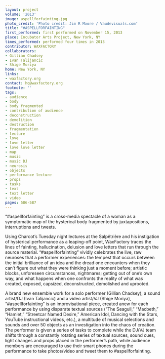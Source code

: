 ```yaml
---
layout: project
volume: '2013'
image: aspellforfainting.jpg
photo_credit: 'Photo credit: Jim R Moore / Vaudevisuals.com'
title: "#ASPELLFORFAINTING"
first_performed: first performed on November 15, 2013
place: Incubator Arts Project, New York, NY
times_performed: performed four times in 2013
contributor: WAXFACTORY
collaborators:
- Gillian Chadsey
- Ivan Talijancic
- Shige Moriya
home: New York, NY
links:
- waxfactory.org
contact: hq@waxfactory.org
footnote: ''
tags:
- audience
- body
- body fragmented
- contribution of audience
- deconstruction
- demolition
- destruction
- fragmentation
- lecture
- love
- love letter
- love love letter
- map
- music
- music DJ
- neurosis
- objects
- performance lecture
- props
- tasks
- text
- text letter
- video
pages: 586-587
---
```


“#aspellforfainting” is a cross-media spectacle of a woman as a symptomatic map of the hysterical body fragmented by juxtapositions, interruptions and tweets.

Using Charcot’s Tuesday night lectures at the Salpêtrière and his instigation of hysterical performance as a leaping-off point, WaxFactory traces the lines of fainting, hallucination, delusion and love letters that run through the source material. “#aspellforfainting” vividly celebrates the live, raw neuroses that a performer experiences: the tempest that occurs between the initial brilliance of an idea and the dread one encounters when they can’t figure out what they were thinking just a moment before; artistic blocks, unforeseen circumstances, nightmares; getting out of one’s own way, and what happens when one confronts the reality of what was created, exposed, capsized, deconstructed, demolished and uprooted.

A brand new ensemble work for a solo performer (Gillian Chadsey), a sound artist/DJ (Ivan Talijancic) and a video artist/VJ (Shige Moriya), “#aspellforfainting” is an improvisational piece, created anew for each performance by using disparate textual sources (“The Seagull,” “Macbeth,” “Hamlet,” “Streetcar Named Desire,” American Idol, Dancing with the Stars, YouTube instructional videos, etc.), a multitude of musical selections and sounds and over 50 objects as an investigation into the chaos of creation. The performer is given a series of tasks to complete while the DJ/VJ team shifts through a constantly rotating series of textual sources, sound cues, light changes and props placed in the performer’s path, while audience members are encouraged to use their smart phones during the performance to take photos/video and tweet them to #aspellforfainting.

